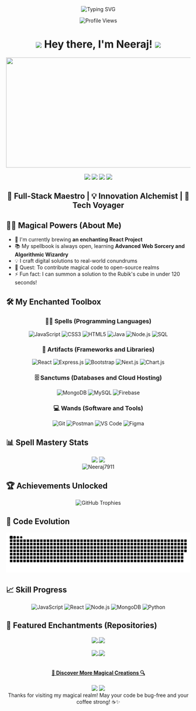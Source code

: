 <div align="center">
  <img src="https://readme-typing-svg.herokuapp.com/?lines=Welcome+to+Neeraj's+Coding+Universe!;Full-Stack+Web+Sorcerer;Always+conjuring+new+skills&font=Fira%20Code&center=true&width=380&height=50&duration=4000&pause=1000" alt="Typing SVG" />
</div>

<p align="center">
  <img src="https://komarev.com/ghpvc/?username=Neeraj7911&label=Visitors&color=0e75b6&style=flat" alt="Profile Views" />
</p>

<h1 align="center">
  <img src="https://media.giphy.com/media/hvRJCLFzcasrR4ia7z/giphy.gif" width="30px"/>
  Hey there, I'm Neeraj!
  <img src="https://media.giphy.com/media/hvRJCLFzcasrR4ia7z/giphy.gif" width="30px"/>
</h1>

<div align="center">
  <img src="https://media.giphy.com/media/dWesBcTLavkZuG35MI/giphy.gif" width="600" height="300"/>
</div>

<p align="center">
  <a href="https://linkedin.com/in/neeraj791"><img src="https://img.shields.io/badge/-Neeraj-0077B5?style=for-the-badge&logo=Linkedin&logoColor=white"/></a>
  <a href="mailto:youremail@gmail.com"><img src="https://img.shields.io/badge/-youremail@gmail.com-D14836?style=for-the-badge&logo=Gmail&logoColor=white"/></a>
  <a href="https://instagram.com/kumarneeraj791"><img src="https://img.shields.io/badge/-@kumarneeraj791-E4405F?style=for-the-badge&logo=Instagram&logoColor=white"/></a>
  <a href="https://leetcode.com/u/neeraj791/"><img src="https://img.shields.io/badge/-LeetCode-FFA116?style=for-the-badge&logo=LeetCode&logoColor=black"/></a>
</p>

<h2 align="center">🚀 Full-Stack Maestro | 💡 Innovation Alchemist | 🌟 Tech Voyager</h2>

## 🧙‍♂️ Magical Powers (About Me)

- 🔮 I'm currently brewing **an enchanting React Project**
- 📚 My spellbook is always open, learning **Advanced Web Sorcery and Algorithmic Wizardry**
- 💡 I craft digital solutions to real-world conundrums
- 🎯 Quest: To contribute magical code to open-source realms
- ⚡ Fun fact: I can summon a solution to the Rubik's cube in under 120 seconds!

## 🛠️ My Enchanted Toolbox

<div align="center">

### 🧙‍♂️ Spells (Programming Languages)

![JavaScript](https://img.shields.io/badge/JavaScript-F7DF1E?style=for-the-badge&logo=javascript&logoColor=black)
![CSS3](https://img.shields.io/badge/CSS3-1572B6?style=for-the-badge&logo=css3&logoColor=white)
![HTML5](https://img.shields.io/badge/HTML5-E34F26?style=for-the-badge&logo=html5&logoColor=white)
![Java](https://img.shields.io/badge/Java-007396?style=for-the-badge&logo=java&logoColor=white)
![Node.js](https://img.shields.io/badge/Node.js-43853D?style=for-the-badge&logo=node.js&logoColor=white)
![SQL](https://img.shields.io/badge/SQL-4479A1?style=for-the-badge&logo=mysql&logoColor=white)

### 🧰 Artifacts (Frameworks and Libraries)

![React](https://img.shields.io/badge/React-20232A?style=for-the-badge&logo=react&logoColor=61DAFB)
![Express.js](https://img.shields.io/badge/Express.js-404D59?style=for-the-badge)
![Bootstrap](https://img.shields.io/badge/Bootstrap-563D7C?style=for-the-badge&logo=bootstrap&logoColor=white)
![Next.js](https://img.shields.io/badge/Next.js-000000?style=for-the-badge&logo=next.js&logoColor=white)
![Chart.js](https://img.shields.io/badge/Chart.js-FF6384?style=for-the-badge&logo=chart.js&logoColor=white)

### 🗄️ Sanctums (Databases and Cloud Hosting)

![MongoDB](https://img.shields.io/badge/MongoDB-4EA94B?style=for-the-badge&logo=mongodb&logoColor=white)
![MySQL](https://img.shields.io/badge/MySQL-00000F?style=for-the-badge&logo=mysql&logoColor=white)
![Firebase](https://img.shields.io/badge/Firebase-039BE5?style=for-the-badge&logo=Firebase&logoColor=white)

### 💻 Wands (Software and Tools)

![Git](https://img.shields.io/badge/Git-F05032?style=for-the-badge&logo=git&logoColor=white)
![Postman](https://img.shields.io/badge/Postman-FF6C37?style=for-the-badge&logo=Postman&logoColor=white)
![VS Code](https://img.shields.io/badge/Visual_Studio_Code-0078D4?style=for-the-badge&logo=visual%20studio%20code&logoColor=white)
![Figma](https://img.shields.io/badge/Figma-F24E1E?style=for-the-badge&logo=figma&logoColor=white)

</div>

## 📊 Spell Mastery Stats

<div align="center">
  <img height="180em" src="https://github-readme-stats.vercel.app/api?username=Neeraj7911&show_icons=true&hide_border=true&&count_private=true&include_all_commits=true&theme=radical" />
  <img height="180em" src="https://github-readme-stats.vercel.app/api/top-langs/?username=Neeraj7911&exclude_repo=KNN-Image-Classification&show_icons=true&hide_border=true&layout=compact&langs_count=8&theme=radical"/>
</div>

<div align="center">
  <img src="https://github-readme-streak-stats.herokuapp.com/?user=Neeraj7911&theme=radical" alt="Neeraj7911" />
</div>

## 🏆 Achievements Unlocked

<div align="center">
  <img src="https://github-profile-trophy.vercel.app/?username=Neeraj7911&theme=radical&no-frame=false&no-bg=true&margin-w=4&row=2&column=3" alt="GitHub Trophies" />
</div>

## 🐉 Code Evolution

<div align="center">
  <img src="https://github.com/Neeraj7911/Neeraj7911/blob/output/github-contribution-grid-snake-dark.svg" alt="Snake Animation" />
</div>

## 📈 Skill Progress

<div align="center">

![JavaScript](https://img.shields.io/badge/JavaScript-90%25-yellow?style=for-the-badge&logo=javascript)
![React](https://img.shields.io/badge/React-85%25-blue?style=for-the-badge&logo=react)
![Node.js](https://img.shields.io/badge/Node.js-80%25-green?style=for-the-badge&logo=node.js)
![MongoDB](https://img.shields.io/badge/MongoDB-75%25-brightgreen?style=for-the-badge&logo=mongodb)
![Python](https://img.shields.io/badge/Python-70%25-blue?style=for-the-badge&logo=python)

</div>

## 🌟 Featured Enchantments (Repositories)

<div align="center">
  <a href="https://github.com/Neeraj7911/ProjectName1">
    <img align="center" src="https://github-readme-stats.vercel.app/api/pin/?username=Neeraj7911&repo=ProjectName1&theme=radical" />
  </a>
  <a href="https://github.com/Neeraj7911/ProjectName2">
    <img align="center" src="https://github-readme-stats.vercel.app/api/pin/?username=Neeraj7911&repo=ProjectName2&theme=radical" />
  </a>
</div>

<br />

<div align="center">
  <a href="https://github.com/Neeraj7911/ProjectName3">
    <img align="center" src="https://github-readme-stats.vercel.app/api/pin/?username=Neeraj7911&repo=ProjectName3&theme=radical" />
  </a>
  <a href="https://github.com/Neeraj7911/ProjectName4">
    <img align="center" src="https://github-readme-stats.vercel.app/api/pin/?username=Neeraj7911&repo=ProjectName4&theme=radical" />
  </a>
</div>

<br />

<h4 align="center">
  <a href="https://github.com/Neeraj7911?tab=repositories" title="Show Repositories">🔎 Discover More Magical Creations 🔍</a>
</h4>

<div align="center">
  <img src="https://forthebadge.com/images/badges/built-with-love.svg" />
  <img src="https://forthebadge.com/images/badges/powered-by-coffee.svg" />
</div>

<div align="center">
  Thanks for visiting my magical realm! May your code be bug-free and your coffee strong! ☕️✨
</div>

